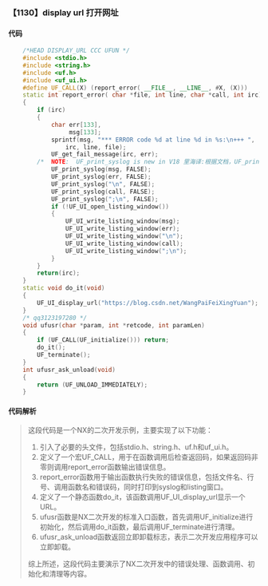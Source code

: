 ### 【1130】display url 打开网址

#### 代码

```cpp
    /*HEAD DISPLAY_URL CCC UFUN */  
    #include <stdio.h>  
    #include <string.h>  
    #include <uf.h>  
    #include <uf_ui.h>  
    #define UF_CALL(X) (report_error( __FILE__, __LINE__, #X, (X)))  
    static int report_error( char *file, int line, char *call, int irc)  
    {  
        if (irc)  
        {  
            char err[133],  
                 msg[133];  
            sprintf(msg, "*** ERROR code %d at line %d in %s:\n+++ ",  
                irc, line, file);  
            UF_get_fail_message(irc, err);  
        /*  NOTE:  UF_print_syslog is new in V18 里海译:根据文档，UF_print_syslog 是 V18 新增的函数。 */  
            UF_print_syslog(msg, FALSE);  
            UF_print_syslog(err, FALSE);  
            UF_print_syslog("\n", FALSE);  
            UF_print_syslog(call, FALSE);  
            UF_print_syslog(";\n", FALSE);  
            if (!UF_UI_open_listing_window())  
            {  
                UF_UI_write_listing_window(msg);  
                UF_UI_write_listing_window(err);  
                UF_UI_write_listing_window("\n");  
                UF_UI_write_listing_window(call);  
                UF_UI_write_listing_window(";\n");  
            }  
        }  
        return(irc);  
    }  
    static void do_it(void)  
    {  
        UF_UI_display_url("https://blog.csdn.net/WangPaiFeiXingYuan");  
    }  
    /* qq3123197280 */  
    void ufusr(char *param, int *retcode, int paramLen)  
    {  
        if (UF_CALL(UF_initialize())) return;  
        do_it();  
        UF_terminate();  
    }  
    int ufusr_ask_unload(void)  
    {  
        return (UF_UNLOAD_IMMEDIATELY);  
    }

```

#### 代码解析

> 这段代码是一个NX的二次开发示例，主要实现了以下功能：
>
> 1. 引入了必要的头文件，包括stdio.h、string.h、uf.h和uf_ui.h。
> 2. 定义了一个宏UF_CALL，用于在函数调用后检查返回码，如果返回码非零则调用report_error函数输出错误信息。
> 3. report_error函数用于输出函数执行失败的错误信息，包括文件名、行号、调用函数名和错误码，同时打印到syslog和listing窗口。
> 4. 定义了一个静态函数do_it，该函数调用UF_UI_display_url显示一个URL。
> 5. ufusr函数是NX二次开发的标准入口函数，首先调用UF_initialize进行初始化，然后调用do_it函数，最后调用UF_terminate进行清理。
> 6. ufusr_ask_unload函数返回立即卸载标志，表示二次开发应用程序可以立即卸载。
>
> 综上所述，这段代码主要演示了NX二次开发中的错误处理、函数调用、初始化和清理等内容。
>
